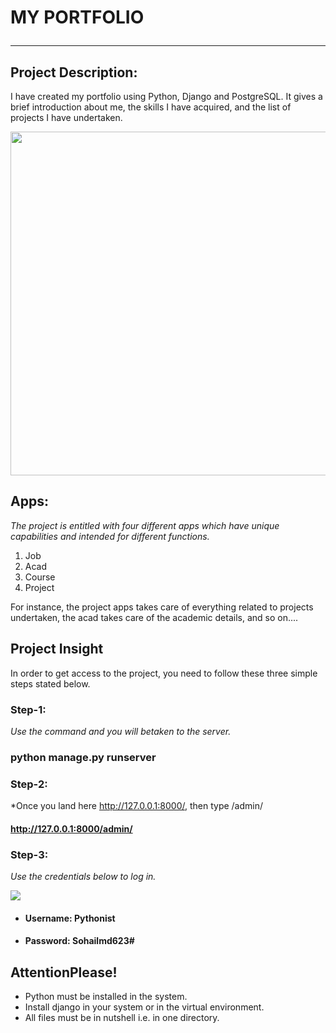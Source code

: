 # MY PORTFOLIO <hr/>
## Project Description:
I have created my portfolio using Python, Django and PostgreSQL. It gives a brief introduction about me, the skills I have acquired, and the list of projects I have undertaken.

<img class = "img-fluid" src="https://i.cdn.talentegg.ca/incubator/wp-content/uploads/2012/11/marketing-job-interview-portfolio.jpg" height=550 width=850/>

## Apps:
*The project is entitled with four different apps which have unique capabilities and intended for different functions.*

1. Job 
2. Acad 
3. Course 
4. Project 

For instance, the project apps takes care of everything related to projects undertaken, the acad takes care of the academic details, and so on....

## Project Insight

In order to get access to the project, you need to follow these three simple steps stated below.

### Step-1:
*Use the command and you will betaken to the server.*
### python manage.py runserver

### Step-2:
*Once you land here http://127.0.0.1:8000/, then type /admin/
#### http://127.0.0.1:8000/admin/

### Step-3:
*Use the credentials below to log in.*

<img src="https://books.agiliq.com/projects/django-admin-cookbook/en/latest/_images/default_login.png" />

* #### Username: Pythonist
* #### Password: Sohailmd623#

## AttentionPlease!

* Python must be installed in the system.
* Install django in your system or in the virtual environment.
* All files must be in nutshell i.e. in one directory.


